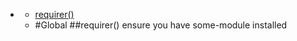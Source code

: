 * [](#undefined)
  * [requirer()](#requirer)
  * [](#package_undefined)
#Global
<a name="requirer"></a>
##requirer()
ensure you have some-module installed

